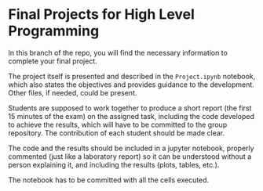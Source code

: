 # Final Projects for High Level Programming

In this branch of the repo, you will find the necessary information to complete your final project.

The project itself is presented and described in the `Project.ipynb` notebook, which also states the objectives and provides guidance to the development.
Other files, if needed, could be present.

Students are supposed to work together to produce a short report (the first 15 minutes of the exam) on the assigned task, including the code developed to achieve the results, which will have to be committed to the group repository. The contribution of each student should be made clear.

The code and the results should be included in a jupyter notebook, properly commented (just like a laboratory report) so it can be understood without a person explaining it, and including the results (plots, tables, etc.).

The notebook has to be committed with all the cells executed.